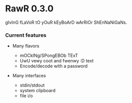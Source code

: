 # RawR 0.3.0
gIvInG fLaVoR tO yOuR kEyBoArD wArRiOr ShEnNaNiGaNs.

### Current features
  * Many flavors
    * mOCkINg/SPongEBOb TExT
    * UwU vewy coot and fwenwy :D text
    * Encode/decode with a password


  * Many interfaces
    * stdin/stdout
    * system clipboard
    * file i/o
